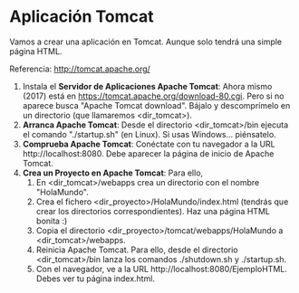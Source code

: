 # Aplicación Tomcat
Vamos a crear una aplicación en Tomcat. Aunque solo tendrá una simple página HTML.

Referencia: http://tomcat.apache.org/

1. Instala el **Servidor de Aplicaciones Apache Tomcat**: Ahora mismo (2017) está en https://tomcat.apache.org/download-80.cgi. Pero si no aparece busca "Apache Tomcat download". Bájalo y descomprímelo en un directorio (que llamaremos <dir_tomcat>).
2. **Arranca Apache Tomcat**: Desde el directorio <dir_tomcat>/bin ejecuta el comando "./startup.sh" (en Linux). Si usas Windows... piénsatelo. 
3. **Comprueba Apache Tomcat**: Conéctate con tu navegador a la URL http://localhost:8080. Debe aparecer la página de inicio de Apache Tomcat.
4. **Crea un Proyecto en Apache Tomcat**: Para ello, 
	1. En <dir_tomcat>/webapps crea un directorio con el nombre "HolaMundo".
	2. Crea el fichero <dir_proyecto>/HolaMundo/index.html (tendrás que crear los directorios correspondientes). Haz una página HTML bonita :)
	4. Copia el directorio <dir_proyecto>/tomcat/webapps/HolaMundo a <dir_tomcat>/webapps.
	5. Reinicia Apache Tomcat. Para ello, desde el directorio <dir_tomcat>/bin lanza los comandos ./shutdown.sh y ./startup.sh.
	6. Con el navegador, ve a la URL http://localhost:8080/EjemploHTML. Debes ver tu página index.html.
